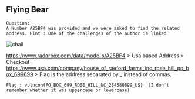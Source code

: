 ## Flying Bear 
```
Question:
A Number A25BF4 was provided and we were asked to find the related address. Hint : One of the challenges of the author is linked
```
![chall](https://github.com/RDxR10/CTF-Writeups-1/blob/master/VulnconCTF/OSINT/Flying%20Bear/Screenshot_20201220-174232.png)


https://www.radarbox.com/data/mode-s/A25BF4 > Usa based Address > Checkout https://www.usa.com/company/house_of_raeford_farms_inc_rose_hill_po_box_699699 > Flag is the address separated by _ instead of commas.

```
Flag : vulncon{PO_BOX_699_ROSE_HILL_NC_284580699_US}  (I don't remember whether it was uppercase or lowercase)
```
